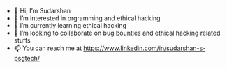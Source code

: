 - 👋 Hi, I’m Sudarshan
- 👀 I’m interested in prgramming and ethical hacking 
- 🌱 I’m currently learning ethical hacking
- 💞️ I’m looking to collaborate on bug bounties and ethical hacking related stuffs 
- 📫 You can reach me at https://www.linkedin.com/in/sudarshan-s-psgtech/

<!---
sudarshan-hub/sudarshan-hub is a ✨ special ✨ repository because its `README.md` (this file) appears on your GitHub profile.
You can click the Preview link to take a look at your changes.
--->
